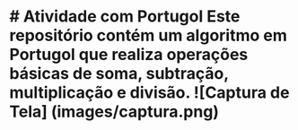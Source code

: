# \# Atividade com Portugol Este repositório contém um algoritmo em Portugol que realiza operações básicas de soma, subtração, multiplicação e divisão. !\[Captura de Tela] (images/captura.png)



